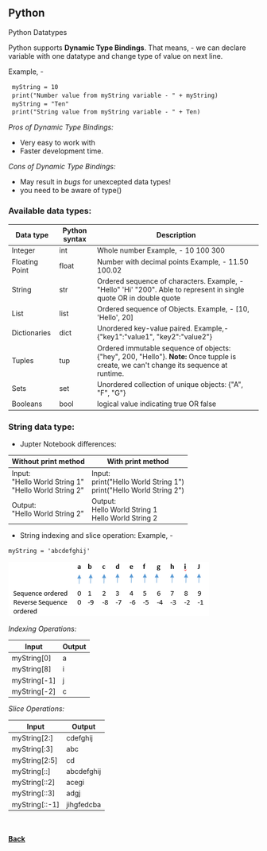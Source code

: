 ## Python
Python Datatypes

Python supports **Dynamic Type Bindings**. That means, - we can declare variable with one datatype and 
change type of value on next line. 

Example, - 
 ```markdown
  myString = 10
  print("Number value from myString variable - " + myString)
  myString = "Ten"
  print("String value from myString variable - " + Ten)
 ```
*Pros of Dynamic Type Bindings:*
- Very easy to work with
- Faster development time.

*Cons of Dynamic Type Bindings:*
- May result in *bugs* for unexcepted data types!
- you need to be aware of type()

### Available data types:

| Data type | Python syntax | Description |
| --- | --- | --- |
| Integer | int | Whole number Example, - 10 100 300 |
| Floating Point | float | Number with decimal points Example, - 11.50 100.02 |
| String | str | Ordered sequence of characters. Example, - "Hello" 'Hi' "200". Able to represent in single quote OR in double quote |
| List | list | Ordered sequence of Objects. Example, - [10, 'Hello', 20] |
| Dictionaries | dict | Unordered key-value paired. Example,- {"key1":"value1", "key2":"value2"} |
| Tuples | tup | Ordered immutable sequence of objects: {"hey", 200, "Hello"}. **Note:** Once tupple is create, we can't change its sequence at runtime. |
| Sets | set | Unordered collection of unique objects: {"A", "F", "G"} |
| Booleans | bool | logical value indicating true OR false |

### String data type:
- Jupter Notebook differences:

 | Without print method | With print method |
 | --- | --- |
 | Input:<br/>"Hello World String 1"<br/>"Hello World String 2" | Input:<br/>print("Hello World String 1")<br/>print("Hello World String 2") |
 | Output:<br/> "Hello World String 2" | Output:<br/>Hello World String 1<br/>Hello World String 2 |
 
- String indexing and slice operation:
Example, - 

```markdown
myString = 'abcdefghij'
```
![string_operations](../images/string-operation.png)

*Indexing Operations:*

| Input | Output |
| --- | --- |
| myString[0] | a |
| myString[8] | i |
| myString[-1] | j |
| myString[-2] | c |

*Slice Operations:*

| Input | Output |
| --- | --- |
| myString[2:] | cdefghij |
| myString[:3] | abc |
| myString[2:5] | cd |
| myString[::] | abcdefghij |
| myString[::2] | acegi |
| myString[::3] | adgj |
| myString[::-1] | jihgfedcba |


<br/><br/>
[<i class="fa fa-arrow-left"></i> **Back**](/python-documentation/)
